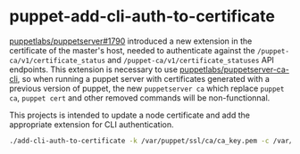 # puppet-add-cli-auth-to-certificate

[puppetlabs/puppetserver#1790](https://github.com/puppetlabs/puppetserver/pull/1790) introduced a new extension in the certificate of
the master's host, needed to authenticate against the
`/puppet-ca/v1/certificate_status` and `/puppet-ca/v1/certificate_statuses` API
endpoints.  This extension is necessary to use
[puppetlabs/puppetserver-ca-cli](https://github.com/puppetlabs/puppetserver-ca-cli),
so when running a puppet server with certificates generated with a previous
version of puppet, the new `puppetserver ca` which replace `puppet ca`, `puppet
cert` and other removed commands will be non-functionnal.

This projects is intended to update a node certificate and add the appropriate
extension for CLI authentication.

```sh
./add-cli-auth-to-certificate -k /var/puppet/ssl/ca/ca_key.pem -c /var/puppet/ssl/ca/ca_crt.pem /var/puppet/ssl/certs/$(hostname).pem
```
